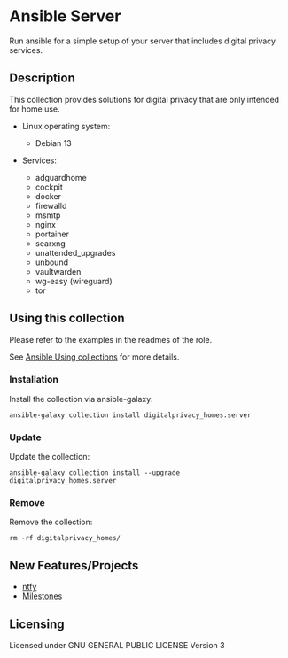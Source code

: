# Ansible Server
Run ansible for a simple setup of your server that includes digital privacy services.

## Description
This collection provides solutions for digital privacy that are only intended for home use.

- Linux operating system:
  - Debian 13
  
- Services:
  - adguardhome
  - cockpit
  - docker
  - firewalld
  - msmtp
  - nginx
  - portainer
  - searxng
  - unattended_upgrades
  - unbound
  - vaultwarden
  - wg-easy (wireguard)
  - tor

## Using this collection
Please refer to the examples in the readmes of the role.

See [Ansible Using collections](https://docs.ansible.com/ansible/latest/user_guide/collections_using.html) for more details.

### Installation
Install the collection via ansible-galaxy:

`ansible-galaxy collection install digitalprivacy_homes.server`

### Update
Update the collection:

`ansible-galaxy collection install --upgrade digitalprivacy_homes.server`

### Remove
Remove the collection:

`rm -rf digitalprivacy_homes/`

## New Features/Projects
- [ntfy](https://codeberg.org/digitalprivacy-homes/ansible-server/projects/16121)
- [Milestones](https://codeberg.org/digitalprivacy-homes/ansible-server/milestones)

## Licensing
Licensed under GNU GENERAL PUBLIC LICENSE Version 3